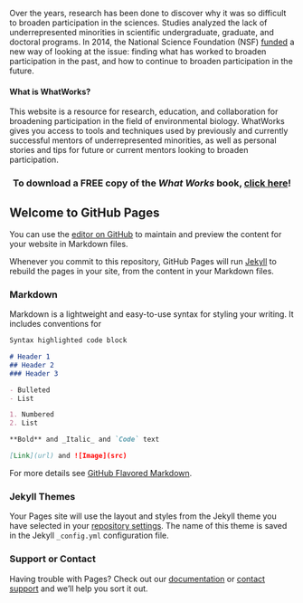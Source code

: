 <p>Over the years, research has been done to discover why it was so difficult to broaden participation in the sciences. Studies analyzed the lack of underrepresented minorities in scientific undergraduate, graduate, and doctoral programs. In 2014, the National Science Foundation (NSF) <a href="http://www.nsf.gov/awardsearch/showAward?AWD_ID=1447326"><u>funded</u></a> a new way of looking at the issue: finding what has worked to broaden participation in the past, and how to continue to broaden participation in the future.</p>

<h4>What is WhatWorks?</h4>

<p>This website is a resource for research, education, and collaboration for broadening participation in the field of environmental biology. WhatWorks gives you access to tools and techniques used by previously and currently successful mentors of underrepresented minorities, as well as personal stories and tips for future or current mentors looking to broaden participation.</p>

<h3 style="text-align: center;">To download a FREE copy of the <em>What Works</em>&nbsp;book, <a href="https://whatworks.hub.ki/community/publications/2" target="_blank">click here</a>!</h3>


## Welcome to GitHub Pages

You can use the [editor on GitHub](https://github.com/julia-figs/what-works/edit/master/README.md) to maintain and preview the content for your website in Markdown files.

Whenever you commit to this repository, GitHub Pages will run [Jekyll](https://jekyllrb.com/) to rebuild the pages in your site, from the content in your Markdown files.

### Markdown

Markdown is a lightweight and easy-to-use syntax for styling your writing. It includes conventions for

```markdown
Syntax highlighted code block

# Header 1
## Header 2
### Header 3

- Bulleted
- List

1. Numbered
2. List

**Bold** and _Italic_ and `Code` text

[Link](url) and ![Image](src)
```

For more details see [GitHub Flavored Markdown](https://guides.github.com/features/mastering-markdown/).

### Jekyll Themes

Your Pages site will use the layout and styles from the Jekyll theme you have selected in your [repository settings](https://github.com/julia-figs/what-works/settings). The name of this theme is saved in the Jekyll `_config.yml` configuration file.

### Support or Contact

Having trouble with Pages? Check out our [documentation](https://help.github.com/categories/github-pages-basics/) or [contact support](https://github.com/contact) and we’ll help you sort it out.
